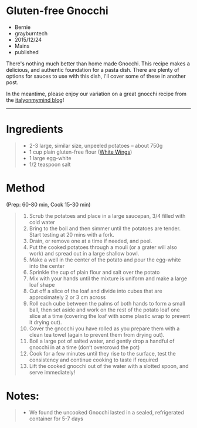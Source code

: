 # Gluten-free Gnocchi
- Bernie
- grayburntech
- 2015/12/24
- Mains
- published

There's nothing much better than home made Gnocchi. This recipe makes a delicious, and authentic foundation for a pasta dish. 
There are plenty of options for sauces to use with this dish, I'll cover some of these in another post. 

In the meantime, please enjoy our variation on a great gnocchi recipe from the [italyonmymind blog](http://italyonmymind.com.au/potato-gnocchi-gluten-free/)!

---

Ingredients
===========
> * 2-3 large, similar size, unpeeled potatoes – about 750g
> * 1 cup plain gluten-free flour ([White Wings](http://www.whitewings.com.au/our-products/flour/gluten-free-plain-flour/))
> * 1 large egg-white
> * 1/2 teaspoon salt

Method
======
(Prep: 60-80 min, Cook 15-30 min)

> 1. Scrub the potatoes and place in a large saucepan, 3/4 filled with cold water
> 2. Bring to the boil and then simmer until the potatoes are tender. Start testing at 20 mins with a fork.
> 3. Drain, or remove one at a time if needed, and peel. 
> 4. Put the cooked potatoes through a mouli (or a grater will also work) and spread out in a large shallow bowl.
> 5. Make a well in the center of the potato and pour the egg-white into the center
> 6. Sprinkle the cup of plain flour and salt over the potato
> 7. Mix with your hands until the mixture is uniform and make a large loaf shape
> 8. Cut off a slice of the loaf and divide into cubes that are approximately 2 or 3 cm across
> 9. Roll each cube between the palms of both hands to form a small ball, then set aside and work on the rest of the potato loaf one slice at a time (covering the loaf with some plastic wrap to prevent it drying out). 
> 10. Cover the gnocchi you have rolled as you prepare them with a clean tea towel (again to prevent them from drying out).
> 11. Boil a large pot of salted water, and gently drop a handful of gnocchi in at a time (don’t overcrowd the pot)
> 12. Cook for a few minutes until they rise to the surface, test the consistency and continue cooking to taste if required
> 13. Lift the cooked gnocchi out of the water with a slotted spoon, and serve immediately!

Notes:
======
> * We found the uncooked Gnocchi lasted in a sealed, refrigerated container for 5-7 days
